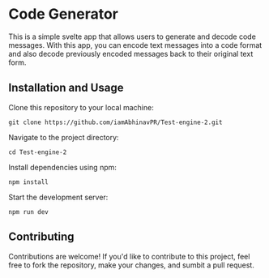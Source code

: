 # Code Generator

This is a simple svelte app that allows users to generate and decode code messages. With this app, you can encode text messages into a code format and also decode previously encoded messages back to their original text form.

## Installation and Usage

Clone this repository to your local machine:
```
git clone https://github.com/iamAbhinavPR/Test-engine-2.git
```
Navigate to the project directory:
```
cd Test-engine-2
```
Install dependencies using npm:
```
npm install
```
Start the development server:
```
npm run dev
```
## Contributing
Contributions are welcome! If you'd like to contribute to this project, feel free to fork the repository, make your changes, and sumbit a pull request.
